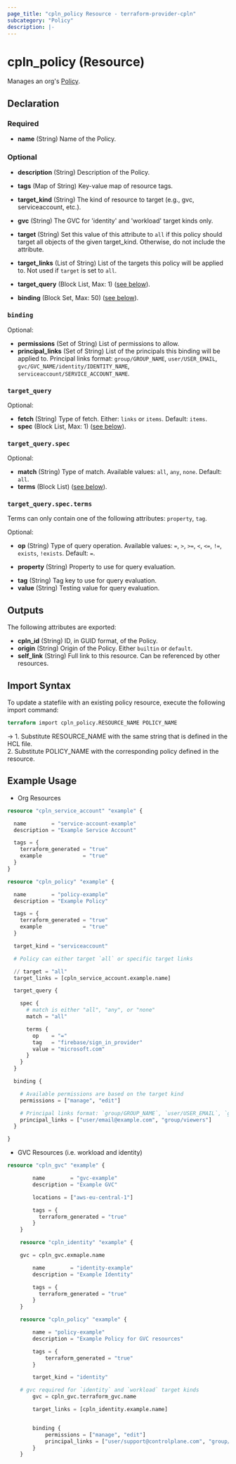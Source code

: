 ```yaml
---
page_title: "cpln_policy Resource - terraform-provider-cpln"
subcategory: "Policy"
description: |-
---
```


# cpln_policy (Resource)

Manages an org's [Policy](https://docs.controlplane.com/reference/policy).

## Declaration

### Required

- **name** (String) Name of the Policy.

### Optional

- **description** (String) Description of the Policy.
- **tags** (Map of String) Key-value map of resource tags.
- **target_kind** (String) The kind of resource to target (e.g., gvc, serviceaccount, etc.).
- **gvc** (String) The GVC for 'identity' and 'workload' target kinds only.

- **target** (String) Set this value of this attribute to `all` if this policy should target all objects of the given target_kind. Otherwise, do not include the attribute.
- **target_links** (List of String) List of the targets this policy will be applied to. Not used if `target` is set to `all`.
- **target_query** (Block List, Max: 1) ([see below](#nestedblock--target_query)).

- **binding** (Block Set, Max: 50) ([see below](#nestedblock--binding)).

<a id="nestedblock--binding"></a>

### `binding`

Optional:

- **permissions** (Set of String) List of permissions to allow.
- **principal_links** (Set of String) List of the principals this binding will be applied to. Principal links format: `group/GROUP_NAME`, `user/USER_EMAIL`, `gvc/GVC_NAME/identity/IDENTITY_NAME`, `serviceaccount/SERVICE_ACCOUNT_NAME`.

<a id="nestedblock--target_query"></a>

### `target_query`

Optional:

- **fetch** (String) Type of fetch. Either: `links` or `items`. Default: `items`.
- **spec** (Block List, Max: 1) ([see below](#nestedblock--target_query--spec)).

<a id="nestedblock--target_query--spec"></a>

### `target_query.spec`

Optional:

- **match** (String) Type of match. Available values: `all`, `any`, `none`. Default: `all`.
- **terms** (Block List) ([see below](#nestedblock--target_query--spec--terms)).

<a id="nestedblock--target_query--spec--terms"></a>

### `target_query.spec.terms`

Terms can only contain one of the following attributes: `property`, `tag`.

Optional:

- **op** (String) Type of query operation. Available values: `=`, `>`, `>=`, `<`, `<=`, `!=`, `exists`, `!exists`. Default: `=`.

- **property** (String) Property to use for query evaluation.
<!-- - **rel** (String) Rel to use use for query evaluation. -->
- **tag** (String) Tag key to use for query evaluation.
- **value** (String) Testing value for query evaluation.

## Outputs

The following attributes are exported:

- **cpln_id** (String) ID, in GUID format, of the Policy.
- **origin** (String) Origin of the Policy. Either `builtin` or `default`.
- **self_link** (String) Full link to this resource. Can be referenced by other resources.

## Import Syntax

To update a statefile with an existing policy resource, execute the following import command:

```terraform
terraform import cpln_policy.RESOURCE_NAME POLICY_NAME
```

-> 1. Substitute RESOURCE_NAME with the same string that is defined in the HCL file.<br/>2. Substitute POLICY_NAME with the corresponding policy defined in the resource.

## Example Usage

- Org Resources

```terraform
resource "cpln_service_account" "example" {

  name        = "service-account-example"
  description = "Example Service Account"

  tags = {
    terraform_generated = "true"
    example             = "true"
  }
}

resource "cpln_policy" "example" {

  name        = "policy-example"
  description = "Example Policy"

  tags = {
    terraform_generated = "true"
    example             = "true"
  }

  target_kind = "serviceaccount"

  # Policy can either target `all` or specific target links

  // target = "all"
  target_links = [cpln_service_account.example.name]

  target_query {

    spec {
      # match is either "all", "any", or "none"
      match = "all"

      terms {
        op    = "="
        tag   = "firebase/sign_in_provider"
        value = "microsoft.com"
      }
    }
  }

  binding {

    # Available permissions are based on the target kind
    permissions = ["manage", "edit"]

    # Principal links format: `group/GROUP_NAME`, `user/USER_EMAIL`, `gvc/GVC_NAME/identity/IDENTITY_NAME`, `serviceaccount/SERVICE_ACCOUNT_NAME`
    principal_links = ["user/email@example.com", "group/viewers"]
  }

}
```

- GVC Resources (i.e. workload and identity)

```terraform
resource "cpln_gvc" "example" {

		name        = "gvc-example"
		description = "Example GVC"

		locations = ["aws-eu-central-1"]

		tags = {
		  terraform_generated = "true"
		}
	}

	resource "cpln_identity" "example" {

  	gvc = cpln_gvc.exmaple.name

		name        = "identity-example"
		description = "Example Identity"

		tags = {
		  terraform_generated = "true"
		}
	}

  	resource "cpln_policy" "example" {

		name = "policy-example"
		description = "Example Policy for GVC resources"

		tags = {
			terraform_generated = "true"
		}

		target_kind = "identity"

    # gvc required for `identity` and `workload` target kinds
		gvc = cpln_gvc.terraform_gvc.name

		target_links = [cpln_identity.example.name]


		binding {
			permissions = ["manage", "edit"]
			principal_links = ["user/support@controlplane.com", "group/viewers", "serviceaccount/service-account-${var.random-name}","gvc/${cpln_gvc.terraform_gvc.name}/identity/${cpln_identity.terraform_identity.name}"]
		}
	}


```
